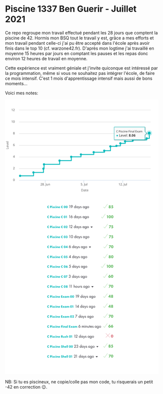 # Piscine 1337 Ben Guerir - Juillet 2021

Ce repo regroupe mon travail effectué pendant les 28 jours que comptent la piscine de 42. Hormis mon BSQ tout le travail y est, grâce a mes efforts et mon travail pendant celle-ci j'ai pu être accepté dans l'école après avoir finis dans le top 10 (cf. warzone42.fr). D'après mon logtime j'ai travaillé en moyenne 15 heures par jours en comptant les pauses et les repas donc environ 12 heures de travail en moyenne.

Cette expérience est vraiment géniale et j'invite quiconque est intéressé par la programmation, même si vous ne souhaitez pas intégrer l'école, de faire ce mois intensif. C'est 1 mois d'apprentissage intensif mais aussi de bons moments...

Voici mes notes:

![](1337_Picsine.png)

NB: Si tu es piscineux, ne copie/colle pas mon code, tu risquerais un petit -42 en correction 😉.